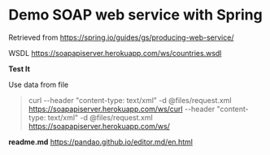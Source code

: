 # Demo SOAP web service with Spring 

Retrieved from https://spring.io/guides/gs/producing-web-service/

WSDL
https://soapapiserver.herokuapp.com/ws/countries.wsdl


**Test It**

Use data from file
> curl --header "content-type: text/xml" -d @files/request.xml https://soapapiserver.herokuapp.com/ws/curl --header "content-type: text/xml" -d @files/request.xml https://soapapiserver.herokuapp.com/ws/

**readme.md**
https://pandao.github.io/editor.md/en.html
